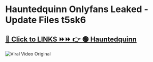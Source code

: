 
 # Hauntedquinn Onlyfans Leaked - Update Files t5sk6

## <h2><a href="https://clipsfans.com/Hauntedquinn&ref=git">🔗 Click to LINKS ⏩⏩ 👉 🟢 Hauntedquinn </a></h2>

<a href="https://clipsfans.com/Hauntedquinn&ref=git" rel="nofollow" data-target="animated-image.originalLink"><img src="https://i.ibb.co.com/xMMVF88/686577567.gif" alt="Viral Video Original" style="max-width: 100%; display: inline-block;" data-target="animated-image.originalImage"></a>

